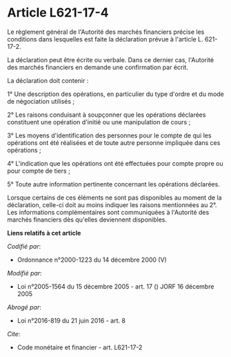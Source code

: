 # Article L621-17-4

Le règlement général de l'Autorité des marchés financiers précise les conditions dans lesquelles est faite la déclaration
prévue à l'article L. 621-17-2. 

La déclaration peut être écrite ou verbale. Dans ce dernier cas, l'Autorité des marchés financiers en demande une
confirmation par écrit. 

La déclaration doit contenir : 

1° Une description des opérations, en particulier du type d'ordre et du mode de négociation utilisés ; 

2° Les raisons conduisant à soupçonner que les opérations déclarées constituent une opération d'initié ou une manipulation de
cours ; 

3° Les moyens d'identification des personnes pour le compte de qui les opérations ont été réalisées et de toute autre
personne impliquée dans ces opérations ; 

4° L'indication que les opérations ont été effectuées pour compte propre ou pour compte de tiers ; 

5° Toute autre information pertinente concernant les opérations déclarées. 

Lorsque certains de ces éléments ne sont pas disponibles au moment de la déclaration, celle-ci doit au moins indiquer les
raisons mentionnées au 2°. Les informations complémentaires sont communiquées à l'Autorité des marchés financiers dès
qu'elles deviennent disponibles.

**Liens relatifs à cet article**

_Codifié par_:

  - Ordonnance n°2000-1223 du 14 décembre 2000 (V)

_Modifié par_:

  - Loi n°2005-1564 du 15 décembre 2005 - art. 17 () JORF 16 décembre 2005

_Abrogé par_:

  - Loi n°2016-819 du 21 juin 2016 - art. 8

_Cite_:

  - Code monétaire et financier - art. L621-17-2
